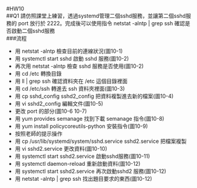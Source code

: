 #HW10  
##Q1 請仿照課堂上練習，透過systemd管理二個sshd服務，並讓第二個sshd服務的 port 放行於 2222。完成後可以使用指令 netstat -alntp | grep ssh 確認是否啟動二個sshd服務   
###流程  
 - 用 netstat -alntp 檢查目前的連線狀況(圖10-1)  
 - 用 systemctl start sshd 啟動 sshd 服務(圖10-2)  
 - 再次用 netstat -alntp 檢查 sshd 服務是否使用(圖10-2)  
 - 用 cd /etc 轉換目錄  
 - 用 ll | grep ssh 確認資料夾在 /etc 這個目錄裡面  
 - 用 cd /etc/ssh 轉進去 ssh 資料夾裡面(圖10-3)  
 - 用 cp sshd_config sshd2_config 把資料複製進去新的檔案(圖10-4)  
 - 用 vi sshd2_config 編輯文件(圖10-5)  
 - 更改 port 的部分(圖10-6 10-7)  
 - 用 yum provides semanage 找到下載 semanage 指令(圖10-8)  
 - 用 yum install policycoreutils-python 安裝指令(圖10-9)  
 - 按照老師的提示操作  
 - 用 cp /usr/lib/systemd/system/sshd.service sshd2.service 把檔案複製  
 - 用 vi sshd2.service 更改資料(圖10-10)  
 - 用 systemctl start sshd2.service 啟動sshd服務(圖10-11)  
 - 用 systemctl daemon-reload 重新啟動資料(圖10-12)  
 - 用 systemctl start sshd2.service 再次啟動sshd2 服務(圖10-12)  
 - 用 netstat -alntp | grep ssh 找出題目要求的東西(圖10-12)  
